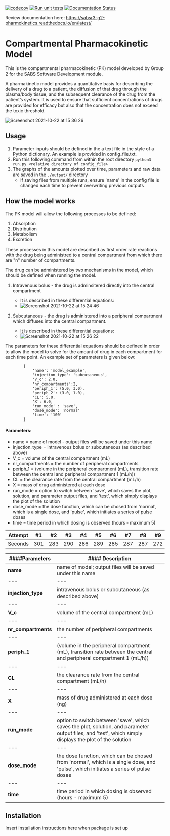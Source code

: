 [![codecov](https://codecov.io/gh/npqst/sabsr3-g2-pharmokinetics/branch/master/graph/badge.svg?token=SBIT61YATN)](https://codecov.io/gh/npqst/sabsr3-g2-pharmokinetics)
[![Run unit tests](https://github.com/npqst/sabsr3-g2-pharmokinetics/actions/workflows/workflow_with_lint.yml/badge.svg)](https://github.com/npqst/sabsr3-g2-pharmokinetics/actions/workflows/workflow_with_lint.yml)
[![Documentation Status](https://readthedocs.org/projects/sabsr3-g2-pharmokinetics/badge/?version=latest)](https://sabsr3-g2-pharmokinetics.readthedocs.io/en/latest/?badge=latest)

Review documentation here: https://sabsr3-g2-pharmokinetics.readthedocs.io/en/latest/

# Compartmental Pharmacokinetic Model

This is the compartmental pharmacokinetic (PK) model developed by Group 2 for the SABS Software Development module. 

A pharmakinetic model provides a quantitative basis for describing the delivery of a drug to a patient, the diffusion of that drug through the plasma/body tissue, and the subsequent clearance of the drug from the patient’s system. It is used to ensure that sufficient concentrations of drugs are provided for efficacy but also that the concentration does not exceed the toxic threshold.

![Screenshot 2021-10-22 at 15 36 26](https://user-images.githubusercontent.com/77674238/138473168-71fa2dae-bf8b-427c-bc7a-641ccd9592df.png)

## Usage

1. Parameter inputs should be defined in the a text file in the style of a Python dictionary. An example is provided in config_file.txt.
2. Run this following command from within the root directory
    `python3 run.py <relative directory of config_file>`
3. The graphs of the amounts plotted over time, parameters and raw data are saved in the `./output/` directory   
    - If saving files from multiple runs, ensure 'name' in the config file is changed each time to prevent overwriting previous outputs

## How the model works 

The PK model will allow the following processes to be defined:
1. Absorption
2. Distribution
3. Metabolism
4. Excretion

These processes in this model are described as first order rate reactions with the drug being administred to a central compartment from which there are "n" number of compartments. 

The drug can be administered by two mechanisms in the model, which should be defined when running the model.
1. Intravenous bolus - the drug is adminsitered directly into the central compartment 
    - It is described in these differential equations:
    - ![Screenshot 2021-10-22 at 15 24 46](https://user-images.githubusercontent.com/77674238/138471144-b4e06fc4-b269-42c7-bf01-58d900bd3395.png)


2. Subcutaneous - the drug is administered into a peripheral compartment which diffuses into the central compartment.
    - It is described in these differential equations:
    - ![Screenshot 2021-10-22 at 15 26 22](https://user-images.githubusercontent.com/77674238/138471461-607f5336-92e0-4546-96aa-3a2354f6494c.png)


The parameters for these differential equations should be defined in order to allow the model to solve for the amount of drug in each compartment for each time point. An example set of parameters is given below:

            {
                'name': 'model_example',
                'injection_type': 'subcutaneous',
                'V_c': 2.0,
                'nr_compartments':2,
                'periph_1': (5.0, 3.0),
                'periph_2': (3.0, 1.0),
                'CL': 5.0,
                'X': 6.0,
                'run_mode' : 'save',
                'dose_mode': 'normal'
                'time': '100'
            }

#### Parameters:   
- name = name of model - output files will be saved under this name
- injection_type = intravenous bolus or subcutaneous (as described above)
- V_c = volume of the central compartment (mL)
- nr_compartments = the number of peripheral compartments
- periph_1 = (volume in the peripheral compartment (mL), transition rate between the central and peripheral compartment 1 (mL/h))
- CL = the clearance rate from the central compartment (mL/h)
- X = mass of drug administered at each dose
- run_mode = option to switch between 'save', which saves the plot, solution, and parameter output files, and 'test', which simply displays the plot of the solution
- dose_mode = the dose function, which can be chosed from 'normal', which is a single dose, and 'pulse', which initiates a series of pulse doses
- time = time period in which dosing is observed (hours - maximum 5)

Attempt | #1 | #2 | #3 | #4 | #5 | #6 | #7 | #8 | #9 | #10 | #11
--- | --- | --- | --- |--- |--- |--- |--- |--- |--- |--- |---
Seconds | 301 | 283 | 290 | 286 | 289 | 285 | 287 | 287 | 272 | 276 | 269

####Parameters | #### Description
--- | ---
**name** | name of model; output files will be saved under this name
--- | ---
**injection_type** | intravenous bolus or subcutaneous (as described above)
--- | ---
**V_c** | volume of the central compartment (mL)
--- | ---
**nr_compartments** | the number of peripheral compartments
--- | ---
**periph_1** | (volume in the peripheral compartment (mL), transition rate between the central and peripheral compartment 1 (mL/h))
--- | ---
**CL** | the clearance rate from the central compartment (mL/h)
--- | ---
**X** | mass of drug administered at each dose (ng)
--- | ---
**run_mode** | option to switch between 'save', which saves the plot, solution, and parameter output files, and 'test', which simply displays the plot of the solution
--- | ---
**dose_mode** | the dose function, which can be chosed from 'normal', which is a single dose, and 'pulse', which initiates a series of pulse doses
--- | ---
**time** | time period in which dosing is observed (hours - maximum 5)


## Installation

Insert installation instructions here when package is set up



